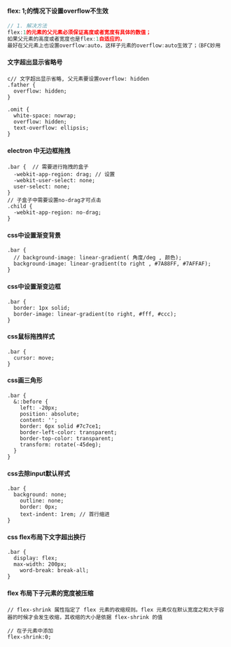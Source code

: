 #### flex: 1;的情况下设置overflow不生效

```javascript
// 1. 解决方法
flex:1的元素的父元素必须保证高度或者宽度有具体的数值；
如果父元素的高度或者宽度也是flex:1自适应的，
最好在父元素上也设置overflow:auto，这样子元素的overflow:auto生效了；（BFC妙用
```

#### 文字超出显示省略号

```less
c// 文字超出显示省略, 父元素要设置overflow: hidden
.father {
  overflow: hidden;
}

.omit {
  white-space: nowrap;
  overflow: hidden;
  text-overflow: ellipsis;
}
```

#### electron 中无边框拖拽

```less
.bar {  // 需要进行拖拽的盒子
  -webkit-app-region: drag; // 设置
  -webkit-user-select: none; 
  user-select: none;
}
// 子盒子中需要设置no-drag才可点击
.child {
  -webkit-app-region: no-drag;
}
```

#### css中设置渐变背景

```less
.bar {
  // background-image: linear-gradient( 角度/deg , 颜色);
  background-image: linear-gradient(to right , #7A88FF, #7AFFAF);
}
```

#### css中设置渐变边框

```less
.bar {
  border: 1px solid;
  border-image: linear-gradient(to right, #fff, #ccc);
}
```

#### css鼠标拖拽样式

```less
.bar {
  cursor: move;
}
```


#### css画三角形

```less
.bar {
  &::before {
  	left: -20px;
  	position: absolute;
  	content: '';
  	border: 6px solid #7c7ce1;
  	border-left-color: transparent;
  	border-top-color: transparent;
  	transform: rotate(-45deg);
  }
}
```

#### css去除input默认样式

```less
.bar {
  background: none;  
	outline: none;  
	border: 0px;
	text-indent: 1rem; // 首行缩进
}
```

#### css flex布局下文字超出换行

```less
.bar {
  display: flex;
  max-width: 200px;
	word-break: break-all;
}
```


#### flex 布局下子元素的宽度被压缩
```less
// flex-shrink 属性指定了 flex 元素的收缩规则。flex 元素仅在默认宽度之和大于容器的时候才会发生收缩，其收缩的大小是依据 flex-shrink 的值

// 在子元素中添加  
flex-shrink:0;
```